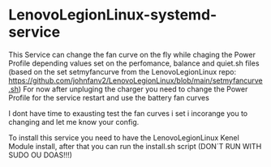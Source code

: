 # LenovoLegionLinux-systemd-service

This Service can change the fan curve on the fly while chaging the Power Profile depending values set on the perfomance, balance and quiet.sh files (based on the set setmyfancurve from the LenovoLegionLinux repo: https://github.com/johnfanv2/LenovoLegionLinux/blob/main/setmyfancurve.sh)
For now after unpluging the charger you need to change the Power Profile for the service restart and use the battery fan curves

I dont have time to exausting test the fan curves i set i incorange you to changing and let me know your config.

To install this service you need to have the LenovoLegionLinux Kenel Module install, after that you can run the install.sh script (DON´T RUN WITH SUDO OU DOAS!!!)

